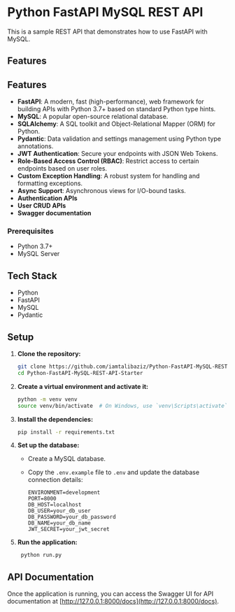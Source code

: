 # Python FastAPI MySQL REST API

This is a sample REST API that demonstrates how to use FastAPI with MySQL.
## Features

## Features

*   **FastAPI**: A modern, fast (high-performance), web framework for building APIs with Python 3.7+ based on standard Python type hints.
*   **MySQL**: A popular open-source relational database.
*   **SQLAlchemy**: A SQL toolkit and Object-Relational Mapper (ORM) for Python.
*   **Pydantic**: Data validation and settings management using Python type annotations.
*   **JWT Authentication**: Secure your endpoints with JSON Web Tokens.
*   **Role-Based Access Control (RBAC)**: Restrict access to certain endpoints based on user roles.
*   **Custom Exception Handling**: A robust system for handling and formatting exceptions.
*   **Async Support**: Asynchronous views for I/O-bound tasks.
*   **Authentication APIs**
*   **User CRUD APIs**
*   **Swagger documentation**

### Prerequisites

*   Python 3.7+
*   MySQL Server

## Tech Stack

- Python
- FastAPI
- MySQL
- Pydantic

## Setup

1. **Clone the repository:**
   ```bash
   git clone https://github.com/iamtalibaziz/Python-FastAPI-MySQL-REST-API-Starter.git
   cd Python-FastAPI-MySQL-REST-API-Starter
   ```

2. **Create a virtual environment and activate it:**
   ```bash
   python -m venv venv
   source venv/bin/activate  # On Windows, use `venv\Scripts\activate`
   ```

3. **Install the dependencies:**
   ```bash
   pip install -r requirements.txt
   ```

4. **Set up the database:**
    *   Create a MySQL database.
    *   Copy the `.env.example` file to `.env` and update the database connection details:

        ```env
        ENVIRONMENT=development
        PORT=8000
        DB_HOST=localhost
        DB_USER=your_db_user
        DB_PASSWORD=your_db_password
        DB_NAME=your_db_name
        JWT_SECRET=your_jwt_secret
        ```

5. **Run the application:**
   ```bash
    python run.py
    ```

## API Documentation

Once the application is running, you can access the Swagger UI for API documentation at [http://127.0.0.1:8000/docs](http://127.0.0.1:8000/docs).
